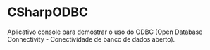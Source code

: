 # CSharpODBC
Aplicativo console para demostrar o uso do ODBC (Open Database Connectivity - Conectividade de banco de dados aberto).
